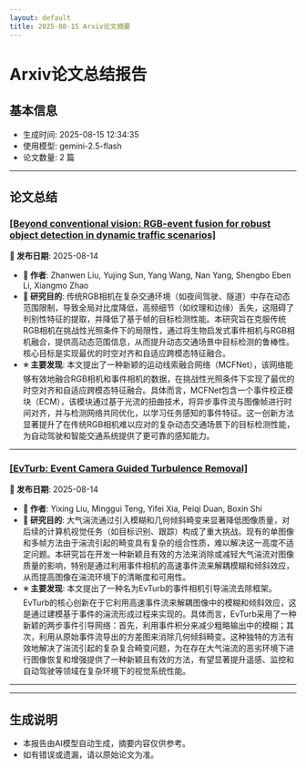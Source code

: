 ```yaml
---
layout: default
title: 2025-08-15 Arxiv论文摘要
---
```


# Arxiv论文总结报告

## 基本信息
- 生成时间: 2025-08-15 12:34:35
- 使用模型: gemini-2.5-flash
- 论文数量: 2 篇

---

## 论文总结

### [[Beyond conventional vision: RGB-event fusion for robust object detection in dynamic traffic scenarios]](http://arxiv.org/abs/2508.10704v1)
<!-- 2025-08-14 -->
**📅 发布日期**: 2025-08-14

*   **👥 作者**: Zhanwen Liu, Yujing Sun, Yang Wang, Nan Yang, Shengbo Eben Li, Xiangmo Zhao
*   **🎯 研究目的**: 传统RGB相机在复杂交通环境（如夜间驾驶、隧道）中存在动态范围限制，导致全局对比度降低，高频细节（如纹理和边缘）丢失，这阻碍了判别性特征的提取，并降低了基于帧的目标检测性能。本研究旨在克服传统RGB相机在挑战性光照条件下的局限性，通过将生物启发式事件相机与RGB相机融合，提供高动态范围信息，从而提升动态交通场景中目标检测的鲁棒性。核心目标是实现最优的时空对齐和自适应跨模态特征融合。
*   **⭐ 主要发现**: 本文提出了一种新颖的运动线索融合网络（MCFNet），该网络能够有效地融合RGB相机和事件相机的数据，在挑战性光照条件下实现了最优的时空对齐和自适应跨模态特征融合。具体而言，MCFNet包含一个事件校正模块（ECM），该模块通过基于光流的扭曲技术，将异步事件流与图像帧进行时间对齐，并与检测网络共同优化，以学习任务感知的事件特征。这一创新方法显著提升了在传统RGB相机难以应对的复杂动态交通场景下的目标检测性能，为自动驾驶和智能交通系统提供了更可靠的感知能力。

---

### [[EvTurb: Event Camera Guided Turbulence Removal]](http://arxiv.org/abs/2508.10582v1)
<!-- 2025-08-14 -->
**📅 发布日期**: 2025-08-14

*   **👥 作者**: Yixing Liu, Minggui Teng, Yifei Xia, Peiqi Duan, Boxin Shi
*   **🎯 研究目的**: 大气湍流通过引入模糊和几何倾斜畸变来显著降低图像质量，对后续的计算机视觉任务（如目标识别、跟踪）构成了重大挑战。现有的单图像和多帧方法由于湍流引起的畸变具有复杂的组合性质，难以解决这一高度不适定问题。本研究旨在开发一种新颖且有效的方法来消除或减轻大气湍流对图像质量的影响，特别是通过利用事件相机的高速事件流来解耦模糊和倾斜效应，从而提高图像在湍流环境下的清晰度和可用性。
*   **⭐ 主要发现**: 本文提出了一种名为EvTurb的事件相机引导湍流去除框架。EvTurb的核心创新在于它利用高速事件流来解耦图像中的模糊和倾斜效应，这是通过建模基于事件的湍流形成过程来实现的。具体而言，EvTurb采用了一种新颖的两步事件引导网络：首先，利用事件积分来减少粗略输出中的模糊；其次，利用从原始事件流导出的方差图来消除几何倾斜畸变。这种独特的方法有效地解决了湍流引起的复杂复合畸变问题，为在存在大气湍流的恶劣环境下进行图像恢复和增强提供了一种新颖且有效的方法，有望显著提升遥感、监控和自动驾驶等领域在复杂环境下的视觉系统性能。

---

---

## 生成说明
- 本报告由AI模型自动生成，摘要内容仅供参考。
- 如有错误或遗漏，请以原始论文为准。
